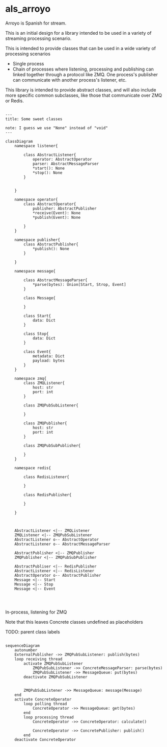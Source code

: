# als_arroyo

Arroyo is Spanish for stream.

This is an initial design for a library intended to be used in a variety of streaming processing scenario.


This is intended to provide classes that can be used in a wide variety of processing scenarios
- Single process
- Chain of processes where listening, processing and publishing can linked together through a protocol like ZMQ. One process's publisher can communicate with another process's listener, etc.

This library is intended to provide abstract classes, and will also include more specific common subclasses, like those that communicate over ZMQ or Redis.



```mermaid

---
title: Some sweet classes

note: I guess we use "None" instead of "void"
---

classDiagram
    namespace listener{

        class AbstractListener{
            operator: AbstractOperator
            parser: AbstractMessageParser
            *start(): None  
            *stop(): None
        }

        
    }

    namespace operator{
        class AbstractOperator{
            publisher: AbstractPublisher
            *receive(Event): None
            *publish(Event): None

        }
    }

    namespace publisher{
        class AbstractPublisher{
            *publish(): None
        }

    }

    namespace message{
        
        class AbstractMessageParser{
            *parse(bytes): Union[Start, Strop, Event]
        }
        
        class Message{

        }

        class Start{
            data: Dict
        }
    
        class Stop{
            data: Dict
        }

        class Event{
            metadata: Dict
            payload: bytes
        }
    }
 
    namespace zmq{
        class ZMQListener{
            host: str
            port: int
        }

        class ZMQPubSubListener{

        }

        class ZMQPublisher{
            host: str
            port: int
        }

        class ZMQPubSubPublisher{

        }
    }

    namespace redis{

        class RedisListener{

        }

        class RedisPublisher{

        }

    }

 

    AbstractListener <|-- ZMQListener
    ZMQListener <|-- ZMQPubSubListener
    AbstractListener o-- AbstractOperator
    AbstractListener o-- AbstractMessageParser

    AbstractPublisher <|-- ZMQPublisher
    ZMQPublisher <|-- ZMQPubSubPublisher

    AbstractPubliser <|-- RedisPublisher
    AbstractListener <|-- RedisListener
    AbstractOperator o-- AbstractPublisher
    Message <|-- Start
    Message <|-- Stop
    Message <|-- Event 
    
     
```
##
In-process, listening for ZMQ

Note that this leaves Concrete classes undefined as placeholders

TODO: parent class labels

```mermaid

sequenceDiagram
    autonumber
    ExternalPublisher ->> ZMQPubSubListener: publish(bytes)
    loop receiving thread
        activate ZMQPubSubListener
            ZMQPubSubListener ->> ConcreteMessageParser: parse(bytes)
            ZMQPubSubListener ->> MessageQueue: put(bytes)
        deactivate ZMQPubSubListener

        
        ZMQPubSubListener ->> MessageQueue: message(Message)
    end
    activate ConcreteOperator
        loop polling thread
            ConcreteOperator ->> MessageQueue: get(bytes)
        end
        loop processing thread
            ConcreteOperator ->> ConcreteOperator: calculate()
        
            ConcreteOperator ->> ConcretePublisher: publish()
        end
    deactivate ConcreteOperator
```

